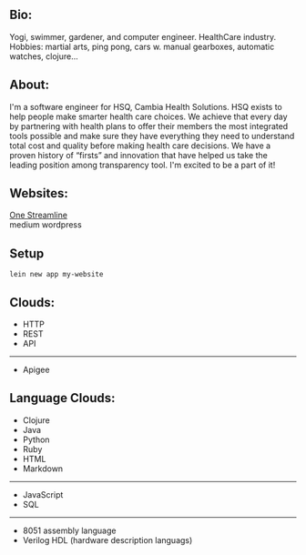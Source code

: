 ## Bio:
Yogi, swimmer, gardener, and computer engineer. HealthCare industry. Hobbies: martial arts, ping pong, cars w. manual gearboxes, automatic watches, clojure...

## About:
I'm a software engineer for HSQ, Cambia Health Solutions. HSQ exists to help people make smarter health care choices. We achieve that every day by partnering with health plans to offer their members the most integrated tools possible and make sure they have everything they need to understand total cost and quality before making health care decisions. We have a proven history of “firsts” and innovation that have helped us take the leading position among transparency tool. I'm excited to be a part of it! 

## Websites: 
[One Streamline](http://www.OneStreamline.com) <br/>
medium 
wordpress

## Setup 
`lein new app my-website`

## Clouds: 
- HTTP
- REST 
- API 

---
- Apigee

## Language Clouds: 
- Clojure 
- Java 
- Python 
- Ruby  
- HTML 
- Markdown 

--- 
- JavaScript 
- SQL 

---
- 8051 assembly language 
- Verilog HDL (hardware description languags) 
